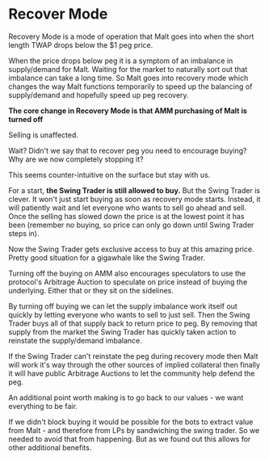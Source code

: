 # Recover Mode

Recovery Mode is a mode of operation that Malt goes into when the short length TWAP drops below the $1 peg price.

When the price drops below peg it is a symptom of an imbalance in supply/demand for Malt. Waiting for the market to naturally sort out that imbalance can take a long time. So Malt goes into recovery mode which changes the way Malt functions temporarily to speed up the balancing of supply/demand and hopefully speed up peg recovery.

**The core change in Recovery Mode is that AMM purchasing of Malt is turned off**

Selling is unaffected.

Wait? Didn't we say that to recover peg you need to encourage buying? Why are we now completely stopping it?

This seems counter-intuitive on the surface but stay with us.

For a start, **the Swing Trader is still allowed to buy.** But the Swing Trader is clever. It won't just start buying as soon as recovery mode starts. Instead, it will patiently wait and let everyone who wants to sell go ahead and sell. Once the selling has slowed down the price is at the lowest point it has been (remember no buying, so price can only go down until Swing Trader steps in).

Now the Swing Trader gets exclusive access to buy at this amazing price. Pretty good situation for a gigawhale like the Swing Trader.

Turning off the buying on AMM also encourages speculators to use the protocol's Arbitrage Auction to speculate on price instead of buying the underlying. Either that or they sit on the sidelines.

By turning off buying we can let the supply imbalance work itself out quickly by letting everyone who wants to sell to just sell. Then the Swing Trader buys all of that supply back to return price to peg. By removing that supply from the market the Swing Trader has quickly taken action to reinstate the supply/demand imbalance.

If the Swing Trader can't reinstate the peg during recovery mode then Malt will work it's way through the other sources of implied collateral then finally it will have public Arbitrage Auctions to let the community help defend the peg.

An additional point worth making is to go back to our values - we want everything to be fair. 

If we didn't block buying it would be possible for the bots to extract value from Malt - and therefore from LPs by sandwiching the swing trader. So we needed to avoid that from happening. But as we found out this allows for other additional benefits.
